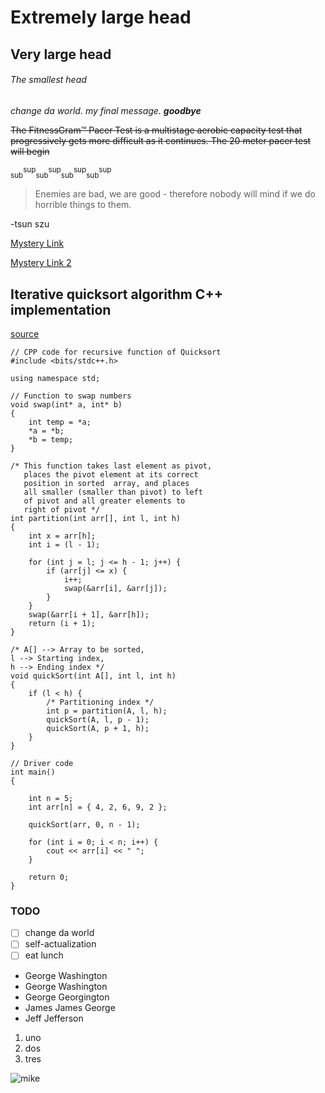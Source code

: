 # Extremely large head
## Very large head
###### The smallest head

_change da world. my final message. **goodbye**_

~~The FitnessGram™ Pacer Test is a multistage aerobic capacity test that progressively gets more difficult as it continues. The 20 meter pacer test will begin~~

<sub>sub</sub><sup>sup</sup><sub>sub</sub><sup>sup</sup><sub>sub</sub><sup>sup</sup><sub>sub</sub><sup>sup</sup>

>Enemies are bad, we are good - therefore nobody will mind if we do horrible things to them.

-tsun szu

[Mystery Link]("https://www.youtube.com/watch?v=2TSaAysdHhk")

[Mystery Link 2](README.md)

## Iterative quicksort algorithm C++ implementation
[source]("https://www.geeksforgeeks.org/iterative-quick-sort/")
```
// CPP code for recursive function of Quicksort
#include <bits/stdc++.h>
 
using namespace std;
 
// Function to swap numbers
void swap(int* a, int* b)
{
    int temp = *a;
    *a = *b;
    *b = temp;
}
 
/* This function takes last element as pivot,
   places the pivot element at its correct
   position in sorted  array, and places
   all smaller (smaller than pivot) to left
   of pivot and all greater elements to
   right of pivot */
int partition(int arr[], int l, int h)
{
    int x = arr[h];
    int i = (l - 1);
 
    for (int j = l; j <= h - 1; j++) {
        if (arr[j] <= x) {
            i++;
            swap(&arr[i], &arr[j]);
        }
    }
    swap(&arr[i + 1], &arr[h]);
    return (i + 1);
}
 
/* A[] --> Array to be sorted,
l --> Starting index,
h --> Ending index */
void quickSort(int A[], int l, int h)
{
    if (l < h) {
        /* Partitioning index */
        int p = partition(A, l, h);
        quickSort(A, l, p - 1);
        quickSort(A, p + 1, h);
    }
}
 
// Driver code
int main()
{
 
    int n = 5;
    int arr[n] = { 4, 2, 6, 9, 2 };
 
    quickSort(arr, 0, n - 1);
 
    for (int i = 0; i < n; i++) {
        cout << arr[i] << " ";
    }
 
    return 0;
}
```

### TODO
- [ ] change da world
- [ ] self-actualization
- [ ] eat lunch

- George Washington
- George Washington
- George Georgington
- James James George
- Jeff Jefferson

1. uno
2. dos
3. tres

![mike](https://p16-sign-va.tiktokcdn.com/tos-maliva-avt-0068/e12bc6ef3949c8b435f2f9e6e3dbd985~c5_720x720.jpeg?x-expires=1664600400&x-signature=W%2Bw5g1choSF8chE9s1EFGuxy1cI%3D)